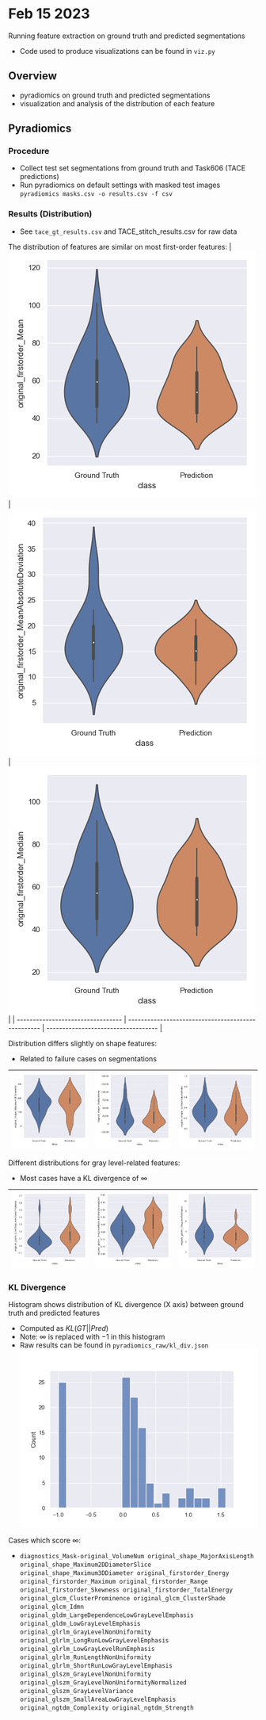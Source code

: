 # Feb 15 2023

Running feature extraction on ground truth and predicted segmentations
- Code used to produce visualizations can be found in `viz.py`
## Overview
- pyradiomics on ground truth and predicted segmentations
- visualization and analysis of the distribution of each feature

## Pyradiomics

### Procedure
- Collect test set segmentations from ground truth and Task606 (TACE predictions)
- Run pyradiomics on default settings with masked test images `pyradiomics masks.csv -o results.csv -f csv`

### Results (Distribution)
- See `tace_gt_results.csv` and TACE_stitch_results.csv for raw data

The distribution of features are similar on most first-order features:
| ![](visualizations/violin/original_firstorder_Mean.png) | ![](visualizations/violin/original_firstorder_MeanAbsoluteDeviation.png) | ![](visualizations/violin/original_firstorder_Median.png) |
| --------------------------------- | -------------------------------------------------- | ----------------------------------- |

Distribution differs slightly on shape features:
- Related to failure cases on segmentations

| ![](visualizations/violin/original_shape_Maximum3DDiameter.png) | ![](visualizations/violin/original_shape_SurfaceArea.png) | ![](visualizations/violin/original_shape_SurfaceVolumeRatio.png)|
| --------------------------------- | -------------------------------------------------- | ----------------------------------- |

Different distributions for gray level-related features:
- Most cases have a KL divergence of $\infty$

|![](visualizations/violin/original_glszm_LowGrayLevelZoneEmphasis.png) | ![](visualizations/violin/original_glszm_GrayLevelNonUniformityNormalized.png) | ![](visualizations/violin/original_glszm_GrayLevelVariance.png)|
| --------------------------------- | -------------------------------------------------- | ----------------------------------- |

### KL Divergence
Histogram shows distribution of KL divergence (X axis) between ground truth and predicted features
- Computed as $KL(GT || Pred)$
- Note: $\infty$ is replaced with $-1$ in this histogram
- Raw results can be found in `pyradiomics_raw/kl_div.json`
![](visualizations/KL_div.png)

Cases which score $\infty$:
- `diagnostics_Mask-original_VolumeNum
original_shape_MajorAxisLength
original_shape_Maximum2DDiameterSlice
original_shape_Maximum3DDiameter
original_firstorder_Energy
original_firstorder_Maximum
original_firstorder_Range
original_firstorder_Skewness
original_firstorder_TotalEnergy
original_glcm_ClusterProminence
original_glcm_ClusterShade
original_glcm_Idmn
original_gldm_LargeDependenceLowGrayLevelEmphasis
original_gldm_LowGrayLevelEmphasis
original_glrlm_GrayLevelNonUniformity
original_glrlm_LongRunLowGrayLevelEmphasis
original_glrlm_LowGrayLevelRunEmphasis
original_glrlm_RunLengthNonUniformity
original_glrlm_ShortRunLowGrayLevelEmphasis
original_glszm_GrayLevelNonUniformity
original_glszm_GrayLevelNonUniformityNormalized
original_glszm_GrayLevelVariance
original_glszm_SmallAreaLowGrayLevelEmphasis
original_ngtdm_Complexity
original_ngtdm_Strength`
